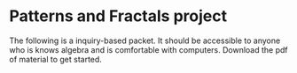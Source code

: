 # Patterns and Fractals project

The following is a inquiry-based packet.
It should be accessible to anyone who is knows algebra and is comfortable with computers. Download the pdf of material to get started. 
